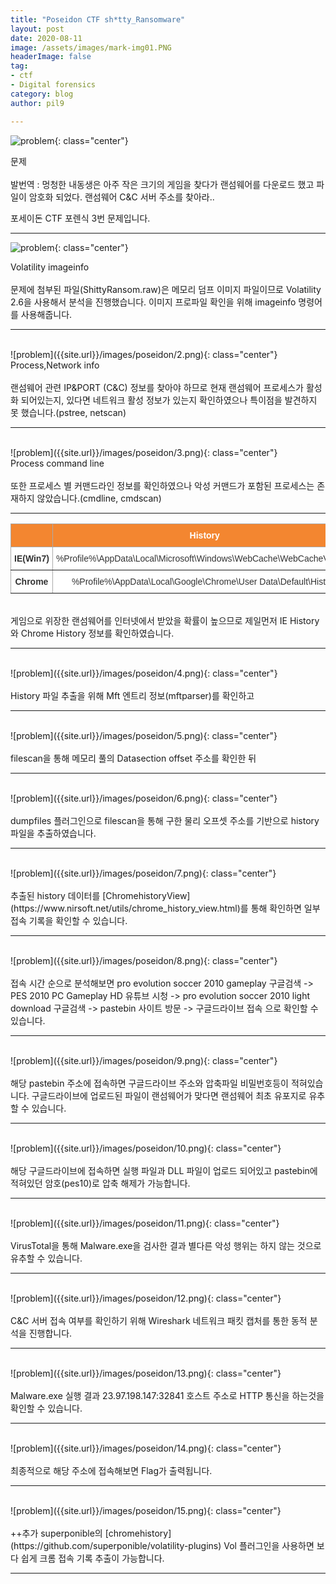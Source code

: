 ```yaml
---
title: "Poseidon CTF sh*tty_Ransomware"
layout: post
date: 2020-08-11
image: /assets/images/mark-img01.PNG
headerImage: false
tag:
- ctf
- Digital forensics
category: blog
author: pil9

---
```

 
![problem]({{site.url}}/images/poseidon/0.PNG){: class="center"}
<figcaption class="caption">문제</figcaption>  
<br>
발번역 : 멍청한 내동생은 아주 작은 크기의 게임을 찾다가 랜섬웨어를 다운로드 했고 파일이 암호화 되었다.
랜섬웨어 C&C 서버 주소를 찾아라..

포세이돈 CTF 포렌식 3번 문제입니다.

---
 
![problem]({{site.url}}/images/poseidon/1.png){: class="center"}
<figcaption class="caption">Volatility imageinfo</figcaption>  
<br>
문제에 첨부된 파일(ShittyRansom.raw)은 메모리 덤프 이미지 파일이므로 Volatility 2.6을 사용해서 분석을 진행했습니다. 이미지 프로파일 확인을 위해 imageinfo 명령어를 사용해줍니다.

---
<br>
![problem]({{site.url}}/images/poseidon/2.png){: class="center"}
<figcaption class="caption">Process,Network info</figcaption>  
<br>
랜섬웨어 관련 IP&PORT (C&C) 정보를 찾아야 하므로 현재 랜섬웨어 프로세스가 활성화 되어있는지, 있다면 네트워크 활성 정보가 있는지 확인하였으나 특이점을 발견하지 못 했습니다.(pstree, netscan)

---
<br>
![problem]({{site.url}}/images/poseidon/3.png){: class="center"}
<figcaption class="caption">Process command line</figcaption>  
<br>
또한 프로세스 별 커맨드라인 정보를 확인하였으나 악성 커맨드가 포함된 프로세스는 존재하지 않았습니다.(cmdline, cmdscan)

---

<style type="text/css">
.tg  {border-collapse:collapse;border-color:#aaa;border-spacing:0;}
.tg td{background-color:#fff;border-color:#aaa;border-style:solid;border-width:1px;color:#333;
  font-family:Arial, sans-serif;font-size:14px;overflow:hidden;padding:10px 5px;word-break:normal;}
.tg th{background-color:#f38630;border-color:#aaa;border-style:solid;border-width:1px;color:#fff;
  font-family:Arial, sans-serif;font-size:14px;font-weight:normal;overflow:hidden;padding:10px 5px;word-break:normal;}
.tg .tg-c3ow{border-color:inherit;text-align:center;vertical-align:top}
.tg .tg-0pky{border-color:inherit;text-align:left;vertical-align:top}
.tg .tg-7btt{border-color:inherit;font-weight:bold;text-align:center;vertical-align:top}
</style>
<table class="tg center">
<thead>
  <tr>
    <th class="tg-0pky"></th>
    <th class="tg-7btt">History</th>
  </tr>
</thead>
<tbody>
  <tr>
    <td class="tg-7btt">IE(Win7)</td>
    <td class="tg-c3ow">%Profile%\AppData\Local\Microsoft\Windows\WebCache\WebCacheV01.dat</td>
  </tr>
  <tr>
    <td class="tg-7btt">Chrome</td>
    <td class="tg-c3ow">%Profile%\AppData\Local\Google\Chrome\User Data\Default\History</td>
  </tr>
</tbody>
</table>

<br>
게임으로 위장한 랜섬웨어를 인터넷에서 받았을 확률이 높으므로 제일먼저 IE History 와 Chrome History 정보를 확인하였습니다.

---
<br>
![problem]({{site.url}}/images/poseidon/4.png){: class="center"}
<figcaption class="caption"></figcaption>  
<br>
History 파일 추출을 위해 Mft 엔트리 정보(mftparser)를 확인하고

---
<br>
![problem]({{site.url}}/images/poseidon/5.png){: class="center"}
<figcaption class="caption"></figcaption>  
<br>
filescan을 통해 메모리 풀의 Datasection offset 주소를 확인한 뒤

---
<br>
![problem]({{site.url}}/images/poseidon/6.png){: class="center"}
<figcaption class="caption"></figcaption>  
<br>
dumpfiles 플러그인으로 filescan을 통해 구한 물리 오프셋 주소를 기반으로 history 파일을 추출하였습니다.

---
<br>
![problem]({{site.url}}/images/poseidon/7.png){: class="center"}
<figcaption class="caption"></figcaption>  
<br>
추출된 history 데이터를 [ChromehistoryView](https://www.nirsoft.net/utils/chrome_history_view.html)를 통해 확인하면 일부 접속 기록을 확인할 수 있습니다.


---
<br>
![problem]({{site.url}}/images/poseidon/8.png){: class="center"}
<figcaption class="caption"></figcaption>  
<br>
접속 시간 순으로 분석해보면 pro evolution soccer 2010 gameplay 구글검색 -> PES 2010 PC Gameplay HD 유튜브 시청 -> pro evolution soccer 2010 light download 구글검색 -> pastebin 사이트 방문 -> 구글드라이브 접속 으로 확인할 수 있습니다.

---
<br>
![problem]({{site.url}}/images/poseidon/9.png){: class="center"}
<figcaption class="caption"></figcaption>  
<br>
해당 pastebin 주소에 접속하면 구글드라이브 주소와 압축파일 비밀번호등이 적혀있습니다.
구글드라이브에 업로드된 파일이 랜섬웨어가 맞다면 랜섬웨어 최초 유포지로 유추할 수 있습니다.

---
<br>
![problem]({{site.url}}/images/poseidon/10.png){: class="center"}
<figcaption class="caption"></figcaption>  
<br>
해당 구글드라이브에 접속하면 실행 파일과 DLL 파일이 업로드 되어있고 pastebin에 적혀있던 암호(pes10)로 압축 해제가 가능합니다.

---
<br>
![problem]({{site.url}}/images/poseidon/11.png){: class="center"}
<figcaption class="caption"></figcaption>  
<br>
VirusTotal을 통해 Malware.exe을 검사한 결과 별다른 악성 행위는 하지 않는 것으로 유추할 수 있습니다.

---
<br>
![problem]({{site.url}}/images/poseidon/12.png){: class="center"}
<figcaption class="caption"></figcaption>  
<br>
C&C 서버 접속 여부를 확인하기 위해 Wireshark 네트워크 패킷 캡처를 통한 동적 분석을 진행합니다.

---

<br>
![problem]({{site.url}}/images/poseidon/13.png){: class="center"}
<figcaption class="caption"></figcaption>  
<br>
Malware.exe 실행 결과 23.97.198.147:32841 호스트 주소로 HTTP 통신을 하는것을 확인할 수 있습니다.

---
<br>
![problem]({{site.url}}/images/poseidon/14.png){: class="center"}
<figcaption class="caption"></figcaption>  
<br>
최종적으로 해당 주소에 접속해보면 Flag가 출력됩니다.

---

<br>
![problem]({{site.url}}/images/poseidon/15.png){: class="center"}
<figcaption class="caption"></figcaption>  
<br>
++추가
superponible의 [chromehistory](https://github.com/superponible/volatility-plugins) Vol 플러그인을 사용하면 보다 쉽게 크롬 접속 기록 추출이 가능합니다.

---